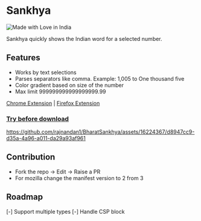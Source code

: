 # Sankhya

![Made with Love in India](https://madewithlove.org.in/badge.svg)

Sankhya quickly shows the Indian word for a selected number.

## Features

- Works by text selections
- Parses separators like comma. Example: 1,005 to One thousand five
- Color gradient based on size of the number
- Max limit 999999999999999999.99

[Chrome Extension](https://chrome.google.com/webstore/detail/sankhya/ijohmanpjelehniobchlkkiedkojgnig) | [Firefox Extension](https://addons.mozilla.org/en-US/firefox/addon/sankhya/)

### [Try before download](https://rajnandan1.github.io/Sankhya/)

https://github.com/rajnandan1/BharatSankhya/assets/16224367/d8947cc9-d35a-4a96-a011-da29a93af961



## Contribution
- Fork the repo -> Edit -> Raise a PR
- For mozilla change the manifest version to 2 from 3

## Roadmap
[-] Support multiple types
[-] Handle CSP block
